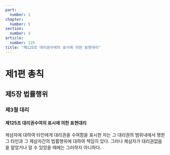 ```yaml
---
part:
  number: 1
chapter:
  number: 5
section:
  number: 3
article:
  number: 125
title: "제125조 대리권수여의 표시에 의한 표현대리"
---
```


# 제1편 총칙

## 제5장 법률행위

### 제3절 대리

#### 제125조 대리권수여의 표시에 의한 표현대리

제삼자에 대하여 타인에게 대리권을 수여함을 표시한 자는 그 대리권의 범위내에서 행한 그 타인과 그 제삼자간의 법률행위에 대하여 책임이 있다. 그러나 제삼자가 대리권없음을 알았거나 알 수 있었을 때에는 그러하지 아니하다.
